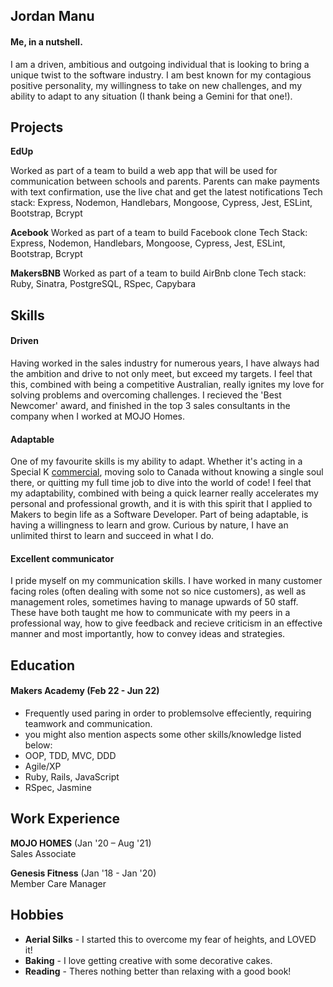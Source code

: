 ## Jordan Manu

#### Me, in a nutshell.

I am a driven, ambitious and outgoing individual that is looking to bring a unique twist to the software industry. I am best known for my contagious positive personality, my willingness to take on new challenges, and my ability to adapt to any situation (I thank being a Gemini for that one!). 


## Projects

**EdUp**

Worked as part of a team to build a web app that will be used for communication between schools and parents. Parents can make payments with text confirmation, use the live chat and get the latest notifications
Tech stack: Express, Nodemon, Handlebars, Mongoose, Cypress, Jest, ESLint, Bootstrap, Bcrypt

**Acebook**
Worked as part of a team to build Facebook clone
Tech Stack: Express, Nodemon, Handlebars, Mongoose, Cypress, Jest, ESLint, Bootstrap, Bcrypt

**MakersBNB**
Worked as part of a team to build AirBnb clone
Tech stack: Ruby, Sinatra, PostgreSQL, RSpec, Capybara

## Skills

#### Driven

Having worked in the sales industry for numerous years, I have always had the ambition and drive to not only meet, but exceed my targets. I feel that this, combined with being a competitive Australian, really ignites my love for solving problems and overcoming challenges. 
I recieved the 'Best Newcomer' award, and finished in the top 3 sales consultants in the company when I worked at MOJO Homes.

#### Adaptable

One of my favourite skills is my ability to adapt. Whether it's acting in a Special K [commercial](https://youtu.be/lIu6Rmbl7aM), moving solo to Canada without knowing a single soul there, or quitting my full time job to dive into the world of code! I feel that my adaptability, combined with being a quick learner really accelerates my personal and professional growth, and it is with this spirit that I applied to Makers to begin life as a Software Developer. 
Part of being adaptable, is having a willingness to learn and grow. Curious by nature, I have an unlimited thirst to learn and succeed in what I do.


#### Excellent communicator

I pride myself on my communication skills. I have worked in many customer facing roles (often dealing with some not so nice customers), as well as management roles, sometimes having to manage upwards of 50 staff. These have both taught me how to communicate with my peers in a professional way, how to give feedback and recieve criticism in an effective manner and most importantly, how to convey ideas and strategies. 


## Education

#### Makers Academy (Feb 22 - Jun 22)
- Frequently used paring in order to problemsolve effeciently, requiring teamwork and communication.
- you might also mention aspects some other skills/knowledge listed below: 
- OOP, TDD, MVC, DDD
- Agile/XP
- Ruby, Rails, JavaScript
- RSpec, Jasmine

## Work Experience

**MOJO HOMES** (Jan '20 – Aug '21)  
Sales Associate

**Genesis Fitness** (Jan '18 - Jan '20)  
Member Care Manager

## Hobbies

- **Aerial Silks** - I started this to overcome my fear of heights, and LOVED it!
- **Baking** - I love getting creative with some decorative cakes.
- **Reading** - Theres nothing better than relaxing with a good book!
